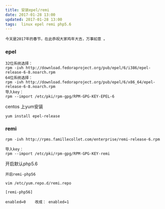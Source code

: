 ```yaml
---
title: 安装epel/remi
date: 2017-01-28 13:00
updated: 2017-01-28 13:00
tags:  linux epel remi php5.6
---
```


`今天是2017年的春节，在此恭祝大家鸡年大吉，万事如意 。`

### epel

``` shell
32位系统选择：
rpm -ivh http://download.fedoraproject.org/pub/epel/6/i386/epel-release-6-8.noarch.rpm
64位系统选择：
rpm -ivh http://download.fedoraproject.org/pub/epel/6/x86_64/epel-release-6-8.noarch.rpm
导入key：
rpm --import /etc/pki/rpm-gpg/RPM-GPG-KEY-EPEL-6
```


centos 上yum安装
``` shell
yum install epel-release
```

### remi
``` shell
rpm -ivh http://rpms.famillecollet.com/enterprise/remi-release-6.rpm﻿﻿
 
导入key：
rpm --import /etc/pki/rpm-gpg/RPM-GPG-KEY-remi
```


开启默认php5.6
``` shell
开启remi-php56

vim /etc/yum.repo.d/remi.repo

[remi-php56]

enabled=0    改成： enabled=1
```

